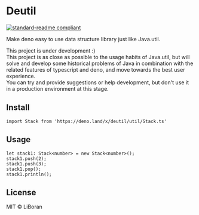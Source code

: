 # Deutil
[![standard-readme compliant](https://img.shields.io/badge/readme%20style-standard-brightgreen.svg?style=flat-square)](https://github.com/RichardLitt/standard-readme)

 Make deno easy to use data structure library just like Java.util.  

This project is under development :)   
This project is as close as possible to the usage habits of Java.util, but will solve and develop some historical problems of Java in combination with the related features of typescript and deno, and move towards the best user experience.   
 You can try and provide suggestions or help development, but don't use it in a production environment at this stage.  


## Install
```
import Stack from 'https://deno.land/x/deutil/util/Stack.ts'
```

## Usage
```
let stack1: Stack<number> = new Stack<number>();
stack1.push(2);
stack1.push(3);
stack1.pop();
stack1.println();
```

## License

MIT © LiBoran